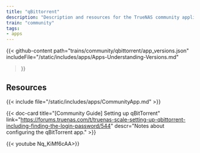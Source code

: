 ```yaml
---
title: "qBittorrent"
description: "Description and resources for the TrueNAS community application called qBittorrent."
train: "community"
tags:
- apps
---
```


{{< github-content 
    path="trains/community/qbittorrent/app_versions.json"
	includeFile="/static/includes/apps/Apps-Understanding-Versions.md"
>}}

## Resources

{{< include file="/static/includes/apps/CommunityApp.md" >}}

<!--
{{< include file="/static/includes/apps/CommunityPleaseExpand.md" >}}
-->

<div class="docs-sections">

{{< doc-card title="[Community Guide] Setting up qBitTorrent" link="https://forums.truenas.com/t/truenas-scale-setting-up-qbittorrent-including-finding-the-login-password/544"
descr="Notes about configuring the qBitTorrent app." >}}

{{< youtube Nq_KiMf6cAA>}}

</div>
